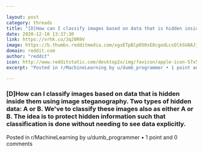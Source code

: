 ```yaml
---

layout: post
category: threads
title: "[D]How can I classify images based on data that is hidden inside them using image steganography. Two types of hidden data: A or B. We've to classify these images also as either A or B. The idea is to protect hidden information such that classification is done without needing to see data explicitly."
date: 2020-12-10 13:37:30
link: https://vrhk.co/3qJ0R9V
image: https://b.thumbs.redditmedia.com/xgsETpBlp050sE8cgodLcsOlkSU8AJjqEjNAtvcCp-Y.jpg
domain: reddit.com
author: "reddit"
icon: http://www.redditstatic.com/desktop2x/img/favicon/apple-icon-57x57.png
excerpt: "Posted in r/MachineLearning by u/dumb_programmer • 1 point and 0 comments"

---
```


### [D]How can I classify images based on data that is hidden inside them using image steganography. Two types of hidden data: A or B. We've to classify these images also as either A or B. The idea is to protect hidden information such that classification is done without needing to see data explicitly.

Posted in r/MachineLearning by u/dumb_programmer • 1 point and 0 comments